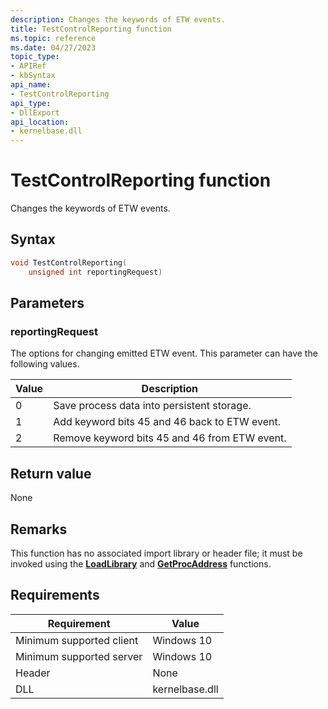 ```yaml
---
description: Changes the keywords of ETW events.
title: TestControlReporting function
ms.topic: reference
ms.date: 04/27/2023
topic_type: 
- APIRef
- kbSyntax
api_name: 
- TestControlReporting
api_type: 
- DllExport
api_location: 
- kernelbase.dll
---
```


# TestControlReporting function

Changes the keywords of ETW events.

## Syntax


```C++
void TestControlReporting(
    unsigned int reportingRequest)
```



## Parameters

### reportingRequest

The options for changing emitted ETW event. This parameter can have the following values.

| Value | Description |
|-------|-------------|
| 0 | Save process data into persistent storage. |
| 1 | Add keyword bits 45 and 46 back to ETW event. | 
| 2 | Remove keyword bits 45 and 46 from ETW event. |


## Return value

None

## Remarks

This function has no associated import library or header file; it must be invoked using the [**LoadLibrary**](/windows/win32/api/libloaderapi/nf-libloaderapi-loadlibrarya) and [**GetProcAddress**](/windows/win32/api/libloaderapi/nf-libloaderapi-getprocaddress) functions.

## Requirements

| Requirement | Value |
|-------------------------------------|-----------------------------------------|
| Minimum supported client | Windows 10                          |
| Minimum supported server | Windows 10                                |
| Header                   | None  |
| DLL                      | kernelbase.dll |



 

 





